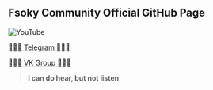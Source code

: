 ## Fsoky Community Official GitHub Page

![[YouTube](https://i.imgur.com/YktWAnl.png)](https://www.youtube.com/c/Фсоки)

[💙💙💙 Telegram 💙💙💙](https://t.me/officialfsokycommchat)

[🖤🖤🖤 VK Group 🖤🖤🖤](https://vk.com/fsoky)

> __I can do hear, but not listen__
